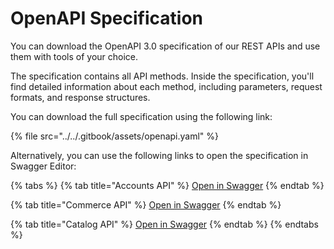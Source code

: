 # OpenAPI Specification

You can download the OpenAPI 3.0 specification of our REST APIs and use them with tools of your choice.&#x20;

The specification contains all API methods. Inside the specification, you'll find detailed information about each method, including parameters, request formats, and response structures.

You can download the full specification using the following link:&#x20;

{% file src="../../.gitbook/assets/openapi.yaml" %}

Alternatively, you can use the following links to open the specification in Swagger Editor:

{% tabs %}
{% tab title="Accounts API" %}
[Open in Swagger](https://editor-next.swagger.io/?url=https://raw.githubusercontent.com/softwareone-platform/docs/refs/heads/master/.gitbook/assets/accounts.json)
{% endtab %}

{% tab title="Commerce API" %}
[Open in Swagger](https://editor-next.swagger.io/?url=https://raw.githubusercontent.com/softwareone-platform/docs/refs/heads/master/.gitbook/assets/commerce.json)
{% endtab %}

{% tab title="Catalog API" %}
[Open in Swagger](https://editor-next.swagger.io/?url=https://raw.githubusercontent.com/softwareone-platform/docs/refs/heads/master/.gitbook/assets/catalog.json)
{% endtab %}
{% endtabs %}
